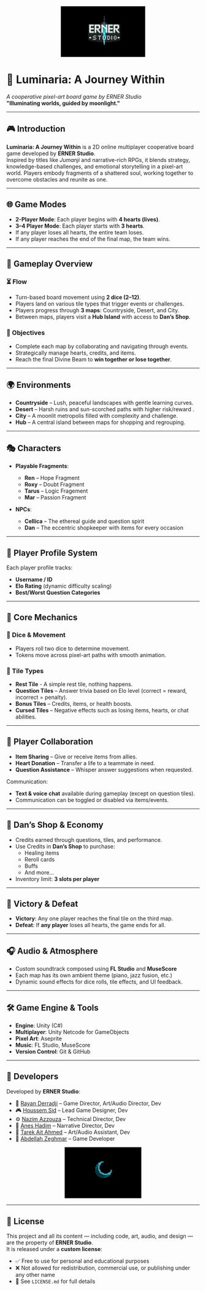 <div align="center">
  <img src="./Assets/Art/ERNER Logo/final_logo.png" alt="ERNER Logo" width="220"/>
</div>

# 🌙 Luminaria: A Journey Within  
*A cooperative pixel-art board game by ERNER Studio*  
**"Illuminating worlds, guided by moonlight."**

---
 
## 🎮 Introduction 

**Luminaria: A Journey Within** is a 2D online multiplayer cooperative board game developed by **ERNER Studio**.  
Inspired by titles like *Jumanji* and narrative-rich RPGs, it blends strategy, knowledge-based challenges, and emotional storytelling in a pixel-art world. Players embody fragments of a shattered soul, working together to overcome obstacles and reunite as one.

--- 

## 🌐 Game Modes

- **2-Player Mode**: Each player begins with **4 hearts (lives)**.  
- **3–4 Player Mode**: Each player starts with **3 hearts**.  
- If any player loses all hearts, the entire team loses.  
- If any player reaches the end of the final map, the team wins.

---

## 🎲 Gameplay Overview

### ⏳ Flow
- Turn-based board movement using **2 dice (2–12)**.
- Players land on various tile types that trigger events or challenges.
- Players progress through **3 maps**: Countryside, Desert, and City.
- Between maps, players visit a **Hub Island** with access to **Dan’s Shop**.

### 🧭 Objectives
- Complete each map by collaborating and navigating through events.  
- Strategically manage hearts, credits, and items.  
- Reach the final Divine Beam to **win together or lose together**.

---

## 🌍 Environments

- **Countryside** – Lush, peaceful landscapes with gentle learning curves.  
- **Desert** – Harsh ruins and sun-scorched paths with higher risk/reward .  
- **City** – A moonlit metropolis filled with complexity and challenge.  
- **Hub** – A central island between maps for shopping and regrouping.

---
 
## 🎭 Characters

- **Playable Fragments**:
  - **Ren** – Hope Fragment
  - **Roxy** – Doubt Fragment 
  - **Tarus** – Logic Fragement 
  - **Mar** – Passion Fragment

- **NPCs**:
  - **Cellica** – The ethereal guide and question spirit  
  - **Dan** – The eccentric shopkeeper with items for every occasion  

---

## 🧪 Player Profile System

Each player profile tracks:
- **Username / ID**
- **Elo Rating** (dynamic difficulty scaling)
- **Best/Worst Question Categories**

---

## 🧠 Core Mechanics

### 🎲 Dice & Movement
- Players roll two dice to determine movement.
- Tokens move across pixel-art paths with smooth animation.

### 🧩 Tile Types
- **Rest Tile** - A simple rest tile, nothing happens.
- **Question Tiles** – Answer trivia based on Elo level (correct = reward, incorrect = penalty).  
- **Bonus Tiles** – Credits, items, or health boosts.  
- **Cursed Tiles** – Negative effects such as losing items, hearts, or chat abilities.
  
---

## 🤝 Player Collaboration

- **Item Sharing** – Give or receive items from allies.  
- **Heart Donation** – Transfer a life to a teammate in need.  
- **Question Assistance** – Whisper answer suggestions when requested.

Communication:
- **Text & voice chat** available during gameplay (except on question tiles).
- Communication can be toggled or disabled via items/events.

---

## 🛒 Dan’s Shop & Economy

- Credits earned through questions, tiles, and performance.
- Use Credits in **Dan’s Shop** to purchase:
  - Healing items
  - Reroll cards
  - Buffs
  - And more...
- Inventory limit: **3 slots per player**

---

## 🏁 Victory & Defeat

- **Victory**: Any one player reaches the final tile on the third map.  
- **Defeat**: If **any player** loses all hearts, the game ends for all.

---

## 🎧 Audio & Atmosphere

- Custom soundtrack composed using **FL Studio** and **MuseScore**
- Each map has its own ambient theme (piano, jazz fusion, etc.)
- Dynamic sound effects for dice rolls, tile effects, and UI feedback.

---

## 🛠️ Game Engine & Tools

- **Engine**: Unity (C#)  
- **Multiplayer**: Unity Netcode for GameObjects  
- **Pixel Art**: Aseprite  
- **Music**: FL Studio, MuseScore  
- **Version Control**: Git & GitHub

---

## 👥 Developers

Developed by **ERNER Studio**:

- 🎨 [Rayan Derradji](https://github.com/Rennsen) – Game Director, Art/Audio Director, Dev  
- 🎮 [Houssem Sid](https://github.com/SIDHoussem) – Lead Game Designer, Dev  
- ⚙️ [Nazim Azzouza](https://github.com/AzzouzaMohamedNazim) – Technical Director, Dev  
- 📖 [Anes Hadim](https://github.com/Anes-Hadim) – Narrative Director, Dev  
- 🎨 [Tarek Ait Ahmed](https://github.com/tarek-ait) – Art/Audio Assistant, Dev  
- 👾 [Abdellah Zeghmar](https://github.com/Abdellahz0) – Game Developer  

<div align="center">
  <img src="./Assets/Art/ERNER Logo/simplified_logo.png" alt="ERNER Logo Simplified" width="200"/>
</div>

---

## 📄 License

This project and all its content — including code, art, audio, and design — are the property of **ERNER Studio**.  
It is released under a **custom license**:

- ✅ Free to use for personal and educational purposes  
- ❌ Not allowed for redistribution, commercial use, or publishing under any other name  
- 📌 See `LICENSE.md` for full details  
